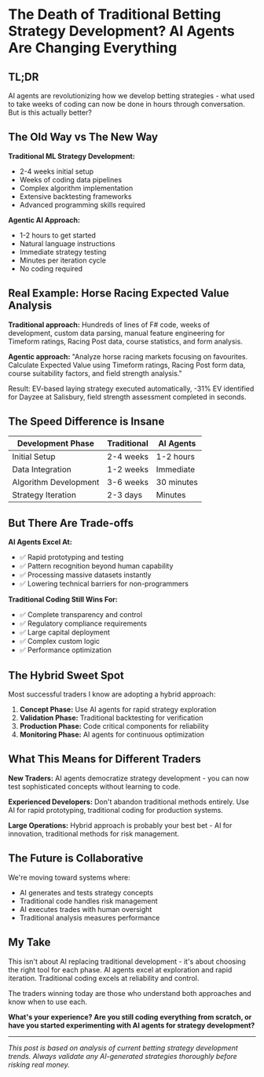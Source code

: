 # The Death of Traditional Betting Strategy Development? AI Agents Are Changing Everything

## TL;DR
AI agents are revolutionizing how we develop betting strategies - what used to take weeks of coding can now be done in hours through conversation. But is this actually better?

## The Old Way vs The New Way

**Traditional ML Strategy Development:**
- 2-4 weeks initial setup
- Weeks of coding data pipelines  
- Complex algorithm implementation
- Extensive backtesting frameworks
- Advanced programming skills required

**Agentic AI Approach:**
- 1-2 hours to get started
- Natural language instructions
- Immediate strategy testing
- Minutes per iteration cycle
- No coding required

## Real Example: Horse Racing Expected Value Analysis

**Traditional approach:** Hundreds of lines of F# code, weeks of development, custom data parsing, manual feature engineering for Timeform ratings, Racing Post data, course statistics, and form analysis.

**Agentic approach:** 
"Analyze horse racing markets focusing on favourites. Calculate Expected Value using Timeform ratings, Racing Post form data, course suitability factors, and field strength analysis."

Result: EV-based laying strategy executed automatically, -31% EV identified for Dayzee at Salisbury, field strength assessment completed in seconds.

## The Speed Difference is Insane

| Development Phase | Traditional | AI Agents |
|------------------|-------------|-----------|
| Initial Setup | 2-4 weeks | 1-2 hours |
| Data Integration | 1-2 weeks | Immediate |
| Algorithm Development | 3-6 weeks | 30 minutes |
| Strategy Iteration | 2-3 days | Minutes |

## But There Are Trade-offs

**AI Agents Excel At:**
- ✅ Rapid prototyping and testing
- ✅ Pattern recognition beyond human capability
- ✅ Processing massive datasets instantly
- ✅ Lowering technical barriers for non-programmers

**Traditional Coding Still Wins For:**
- ✅ Complete transparency and control
- ✅ Regulatory compliance requirements
- ✅ Large capital deployment
- ✅ Complex custom logic
- ✅ Performance optimization

## The Hybrid Sweet Spot

Most successful traders I know are adopting a hybrid approach:

1. **Concept Phase:** Use AI agents for rapid strategy exploration
2. **Validation Phase:** Traditional backtesting for verification  
3. **Production Phase:** Code critical components for reliability
4. **Monitoring Phase:** AI agents for continuous optimization

## What This Means for Different Traders

**New Traders:** AI agents democratize strategy development - you can now test sophisticated concepts without learning to code.

**Experienced Developers:** Don't abandon traditional methods entirely. Use AI for rapid prototyping, traditional coding for production systems.

**Large Operations:** Hybrid approach is probably your best bet - AI for innovation, traditional methods for risk management.

## The Future is Collaborative

We're moving toward systems where:
- AI generates and tests strategy concepts
- Traditional code handles risk management  
- AI executes trades with human oversight
- Traditional analysis measures performance

## My Take

This isn't about AI replacing traditional development - it's about choosing the right tool for each phase. AI agents excel at exploration and rapid iteration. Traditional coding excels at reliability and control.

The traders winning today are those who understand both approaches and know when to use each.

**What's your experience? Are you still coding everything from scratch, or have you started experimenting with AI agents for strategy development?**

---

*This post is based on analysis of current betting strategy development trends. Always validate any AI-generated strategies thoroughly before risking real money.*
